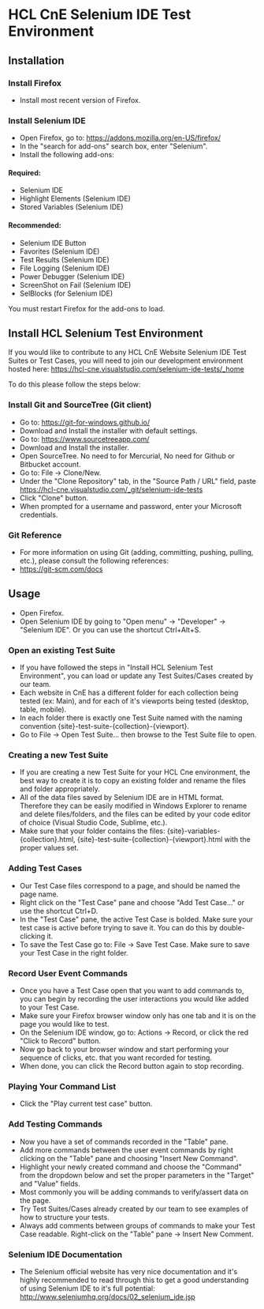# HCL CnE Selenium IDE Test Environment

## Installation

### Install Firefox
- Install most recent version of Firefox.

### Install Selenium IDE
- Open Firefox, go to: https://addons.mozilla.org/en-US/firefox/
- In the "search for add-ons" search box, enter "Selenium".
- Install the following add-ons:

#### Required:
- Selenium IDE
- Highlight Elements (Selenium IDE)
- Stored Variables (Selenium IDE)

#### Recommended:
- Selenium IDE Button
- Favorites (Selenium IDE)
- Test Results (Selenium IDE)
- File Logging (Selenium IDE)
- Power Debugger (Selenium IDE)
- ScreenShot on Fail (Selenium IDE)
- SelBlocks (for Selenium IDE)

You must restart Firefox for the add-ons to load.

## Install HCL Selenium Test Environment

If you would like to contribute to any HCL CnE Website Selenium IDE Test Suites or Test Cases, you will need to join our development environment hosted here: [https://hcl-cne.visualstudio.com/selenium-ide-tests/<nowiki>_</nowiki>home](https://hcl-cne.visualstudio.com/selenium-ide-tests/_home)

To do this please follow the steps below:

### Install Git and SourceTree (Git client)
- Go to: https://git-for-windows.github.io/
- Download and Install the installer with default settings.
- Go to: https://www.sourcetreeapp.com/
- Download and Install the installer.
- Open SourceTree.  No need to for Mercurial, No need for Github or Bitbucket account.
- Go to: File -> Clone/New.
- Under the "Clone Repository" tab, in the "Source Path / URL" field, paste [https://hcl-cne.visualstudio.com/<nowiki>_</nowiki>git/selenium-ide-tests](https://hcl-cne.visualstudio.com/_git/selenium-ide-tests)
- Click "Clone" button.
- When prompted for a username and password, enter your Microsoft credentials.

### Git Reference
- For more information on using Git (adding, committing, pushing, pulling, etc.), please consult the following references:
- https://git-scm.com/docs

## Usage
- Open Firefox.
- Open Selenium IDE by going to "Open menu" -> "Developer" -> "Selenium IDE".  Or you can use the shortcut Ctrl+Alt+S.

### Open an existing Test Suite
- If you have followed the steps in "Install HCL Selenium Test Environment", you can load or update any Test Suites/Cases created by our team.
- Each website in CnE has a different folder for each collection being tested (ex: Main), and for each of it's viewports being tested (desktop, table, mobile).
- In each folder there is exactly one Test Suite named with the naming convention {site}-test-suite-{collection}-{viewport}.
- Go to File -> Open Test Suite... then browse to the Test Suite file to open.

### Creating a new Test Suite
- If you are creating a new Test Suite for your HCL Cne environment, the best way to create it is to copy an existing folder and rename the files and folder appropriately.
- All of the data files saved by Selenium IDE are in HTML format.  Therefore they can be easily modified in Windows Explorer to rename and delete files/folders, and the files can be edited by your code editor of choice (Visual Studio Code, Sublime, etc.).
- Make sure that your folder contains the files: {site}-variables-{collection}.html, {site}-test-suite-{collection}-{viewport}.html with the proper values set.

### Adding Test Cases
- Our Test Case files correspond to a page, and should be named the page name.
- Right click on the "Test Case" pane and choose "Add Test Case..." or use the shortcut Ctrl+D.
- In the "Test Case" pane, the active Test Case is bolded.  Make sure your test case is active before trying to save it.  You can do this by double-clicking it.
- To save the Test Case go to: File -> Save Test Case.  Make sure to save your Test Case in the right folder.

### Record User Event Commands
- Once you have a Test Case open that you want to add commands to, you can begin by recording the user interactions you would like added to your Test Case.
- Make sure your Firefox browser window only has one tab and it is on the page you would like to test.
- On the Selenium IDE window, go to: Actions -> Record, or click the red "Click to Record" button.
- Now go back to your browser window and start performing your sequence of clicks, etc. that you want recorded for testing.
- When done, you can click the Record button again to stop recording.

### Playing Your Command List
- Click the "Play current test case" button.

### Add Testing Commands
- Now you have a set of commands recorded in the "Table" pane.
- Add more commands between the user event commands by right clicking on the "Table" pane and choosing "Insert New Command".
- Highlight your newly created command and choose the "Command" from the dropdown below and set the proper parameters in the "Target" and "Value" fields.
- Most commonly you will be adding commands to verify/assert data on the page.
- Try Test Suites/Cases already created by our team to see examples of how to structure your tests.
- Always add comments between groups of commands to make your Test Case readable.  Right-click on the "Table" pane -> Insert New Comment.

### Selenium IDE Documentation
- The Selenium official website has very nice documentation and it's highly recommended to read through this to get a good understanding of using Selenium IDE to it's full potential:
http://www.seleniumhq.org/docs/02_selenium_ide.jsp






